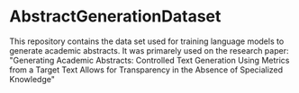 # AbstractGenerationDataset
This repository contains the data set used for training language models to generate academic abstracts. It was primarely used on the research paper: "Generating Academic Abstracts: Controlled Text Generation Using Metrics from a Target Text Allows for Transparency in the Absence of Specialized Knowledge"
